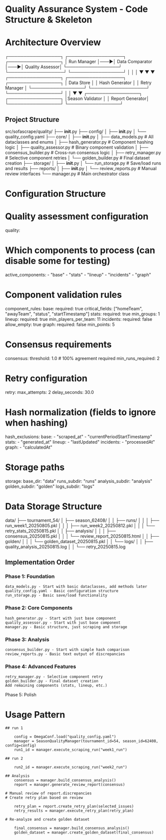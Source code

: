# Quality Assurance System - Code Structure & Skeleton

# Architecture Overview 
┌─────────────────┐    ┌──────────────────┐    ┌─────────────────┐
│   Run Manager   │───▶│  Data Comparator │───▶│ Quality Assessor│
└─────────────────┘    └──────────────────┘    └─────────────────┘
         │                        │                       │
         ▼                        ▼                       ▼
┌─────────────────┐    ┌──────────────────┐    ┌─────────────────┐
│   Data Store    │    │   Hash Generator │    │  Retry Manager  │
└─────────────────┘    └──────────────────┘    └─────────────────┘
         │                                               │
         ▼                                               ▼
┌─────────────────┐                            ┌─────────────────┐
│Season Validator │                            │ Report Generator│
└─────────────────┘                            └─────────────────┘

## Project Structure
src/sofascrape/quality/
├── __init__.py
├── config/
│   ├── __init__.py
│   └── quality_config.yaml
├── core/
│   ├── __init__.py
│   ├── data_models.py      # All dataclasses and enums
│   ├── hash_generator.py   # Component hashing logic
│   ├── quality_assessor.py # Binary component validation
│   ├── consensus_builder.py # Cross-run consensus logic
│   ├── retry_manager.py    # Selective component retries
│   └── golden_builder.py   # Final dataset creation
├── storage/
│   ├── __init__.py
│   └── run_storage.py      # Save/load runs and results
├── reports/
│   ├── __init__.py
│   └── review_reports.py   # Manual review interfaces
└── manager.py              # Main orchestrator class


# Configuration Structure
# Quality assessment configuration
quality:
  # Which components to process (can disable some for testing)
  active_components:
    - "base"
    - "stats" 
    - "lineup"
    - "incidents"
    - "graph"

  # Component validation rules
  component_rules:
    base:
      required: true
      critical_fields: ["homeTeam", "awayTeam", "status", "startTimestamp"]
    stats:
      required: true
      min_groups: 1
    lineup:
      required: true
      min_players_per_team: 11
    incidents:
      required: false
      allow_empty: true
    graph:
      required: false
      min_points: 5

  # Consensus requirements
  consensus:
    threshold: 1.0  # 100% agreement required
    min_runs_required: 2

  # Retry configuration
  retry:
    max_attempts: 2
    delay_seconds: 30.0
    
  # Hash normalization (fields to ignore when hashing)
  hash_exclusions:
    base:
      - "scraped_at"
      - "currentPeriodStartTimestamp"
    stats:
      - "generated_at"
    lineup:
      - "lastUpdated"
    incidents:
      - "processedAt"
    graph:
      - "calculatedAt"

# Storage paths
storage:
  base_dir: "data"
  runs_subdir: "runs"
  analysis_subdir: "analysis" 
  golden_subdir: "golden"
  logs_subdir: "logs"

# Data Storage Structure
data/
├── tournament_54/
│   ├── season_62408/
│   │   ├── runs/
│   │   │   ├── run_week1_20250805.pkl
│   │   │   ├── run_week2_20250812.pkl
│   │   │   └── retry_stats_20250815.pkl
│   │   ├── analysis/
│   │   │   ├── consensus_20250815.pkl
│   │   │   └── review_report_20250815.html
│   │   ├── golden/
│   │   │   └── golden_dataset_20250815.pkl
│   │   └── logs/
│   │       ├── quality_analysis_20250815.log
│   │       └── retry_20250815.log

## Implementation Order
### Phase 1: Foundation

    data_models.py - Start with basic dataclasses, add methods later
    quality_config.yaml - Basic configuration structure
    run_storage.py - Basic save/load functionality

### Phase 2: Core Components

    hash_generator.py - Start with just base component
    quality_assessor.py - Start with just base component
    manager.py - Basic structure, just scraping and storage

### Phase 3: Analysis

    consensus_builder.py - Start with simple hash comparison
    review_reports.py - Basic text output of discrepancies

### Phase 4: Advanced Features

    retry_manager.py - Selective component retry
    golden_builder.py - Final dataset creation
    Add remaining components (stats, lineup, etc.)

Phase 5: Polish


# Usage Pattern

    ## run 1 

        config = OmegaConf.load("quality_config.yaml")
        manager = SeasonQualityManager(tournament_id=54, season_id=62408, config=config)
        run1_id = manager.execute_scraping_run("week1_run")

    ## run 2 

        run2_id = manager.execute_scraping_run("week2_run")

    ## Analysis
        consensus = manager.build_consensus_analysis()
        report = manager.generate_review_report(consensus)

    # Manual review of report.discrepancies
    # Create retry plan based on review

        retry_plan = report.create_retry_plan(selected_issues)
        retry_results = manager.execute_retry_plan(retry_plan)

    # Re-analyze and create golden dataset

        final_consensus = manager.build_consensus_analysis() 
        golden_dataset = manager.create_golden_dataset(final_consensus)

